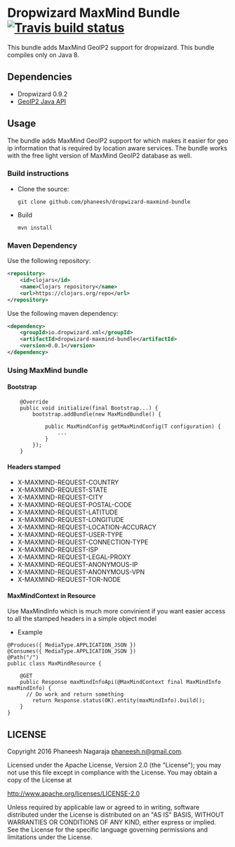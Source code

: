 # Dropwizard MaxMind Bundle [![Travis build status](https://travis-ci.org/phaneesh/dropwizard-maxmind-bundle.svg?branch=master)](https://travis-ci.org/phaneesh/dropwizard-maxmind-bundle)

This bundle adds MaxMind GeoIP2 support for dropwizard.
This bundle compiles only on Java 8.

## Dependencies
* Dropwizard 0.9.2
* [GeoIP2 Java API](https://github.com/maxmind/GeoIP2-java)  

## Usage
The bundle adds MaxMind GeoIP2 support for which makes it easier for geo ip information that is required by location aware services.
The bundle works with the free light version of MaxMind GeoIP2 database as well.

### Build instructions
  - Clone the source:

        git clone github.com/phaneesh/dropwizard-maxmind-bundle

  - Build

        mvn install

### Maven Dependency
Use the following repository:
```xml
<repository>
    <id>clojars</id>
    <name>Clojars repository</name>
    <url>https://clojars.org/repo</url>
</repository>
```
Use the following maven dependency:
```xml
<dependency>
    <groupId>io.dropwizard.xml</groupId>
    <artifactId>dropwizard-maxmind-bundle</artifactId>
    <version>0.0.1</version>
</dependency>
```

### Using MaxMind bundle

#### Bootstrap
```
    @Override
    public void initialize(final Bootstrap...) {
        bootstrap.addBundle(new MaxMindBundle() {
            
            public MaxMindConfig getMaxMindConfig(T configuration) {
                ...
            }
        });
    }
```

#### Headers stamped
* X-MAXMIND-REQUEST-COUNTRY
* X-MAXMIND-REQUEST-STATE
* X-MAXMIND-REQUEST-CITY
* X-MAXMIND-REQUEST-POSTAL-CODE
* X-MAXMIND-REQUEST-LATITUDE
* X-MAXMIND-REQUEST-LONGITUDE
* X-MAXMIND-REQUEST-LOCATION-ACCURACY
* X-MAXMIND-REQUEST-USER-TYPE
* X-MAXMIND-REQUEST-CONNECTION-TYPE
* X-MAXMIND-REQUEST-ISP
* X-MAXMIND-REQUEST-LEGAL-PROXY
* X-MAXMIND-REQUEST-ANONYMOUS-IP
* X-MAXMIND-REQUEST-ANONYMOUS-VPN
* X-MAXMIND-REQUEST-TOR-NODE

#### MaxMindContext in Resource
Use MaxMindInfo which is much more convinient if you want easier access to all the stamped headers in a simple object model
* Example

``` 
@Produces({ MediaType.APPLICATION_JSON })
@Consumes({ MediaType.APPLICATION_JSON })
@Path("/")
public class MaxMindResource {

    @GET
    public Response maxMindInfoApi(@MaxMindContext final MaxMindInfo maxMindInfo) {
      // Do work and return something
        return Response.status(OK).entity(maxMindInfo).build();
    }
} 
``` 


LICENSE
-------

Copyright 2016 Phaneesh Nagaraja <phaneesh.n@gmail.com>.

Licensed under the Apache License, Version 2.0 (the "License");
you may not use this file except in compliance with the License.
You may obtain a copy of the License at

http://www.apache.org/licenses/LICENSE-2.0

Unless required by applicable law or agreed to in writing, software
distributed under the License is distributed on an "AS IS" BASIS,
WITHOUT WARRANTIES OR CONDITIONS OF ANY KIND, either express or implied.
See the License for the specific language governing permissions and
limitations under the License.
